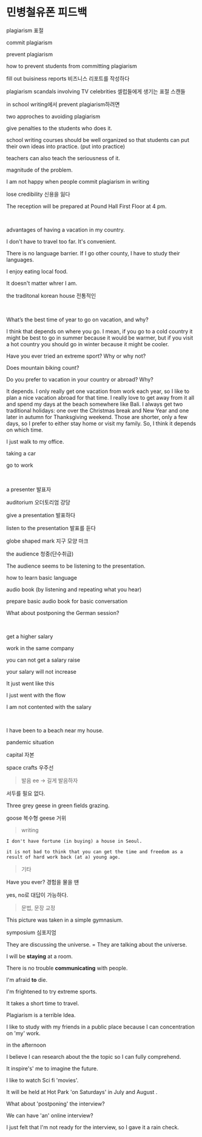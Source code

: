 # 민병철유폰 피드백

plagiarism 표절

commit plagiarism

prevent plagiarism

how to prevent students from committing plagiarism

fill out buisiness reports 비즈니스 리포트를 작성하다

plagiarism scandals involving TV celebrities 셀럽들에게 생기는 표절 스캔들

in school writing에서 prevent plagiarism하려면

two approches to avoiding plagiarism

give penalties to the students who does it.

school writing courses should be well organized so that students can put their own ideas into practice. (put into practice)

teachers can also teach the seriousness of it.

magnitude of the problem.

I am not happy when people commit plagiarism in writing

lose credibility 신용을 잃다

The reception will be prepared at Pound Hall First Floor at 4 pm.

<br>

advantages of having a vacation in my country.

I don't have to travel too far. It's convenient.

There is no language barrier. If I go other county, I have to study their languages.

I enjoy eating local food.

It doesn't matter whrer I am.

the traditonal korean house 전통적인

<br>

What’s the best time of year to go on vacation, and why?

I think that depends on where you go. I mean, if you go to a cold country it might be best to go in summer because it would be warmer, but if you visit a hot country you should go in winter because it might be cooler.

Have you ever tried an extreme sport? Why or why not?

Does mountain biking count?

Do you prefer to vacation in your country or abroad? Why?

It depends. I only really get one vacation from work each year, so I like to plan a nice vacation abroad for that time. I really love to get away
from it all and spend my days at the beach somewhere like Bali. I always get two traditional holidays: one over the Christmas break and New Year and one later in autumn for Thanksgiving weekend. Those are shorter, only a few days, so I prefer to either stay home or visit my family. So, I think it depends on which time.


I just walk to my office.

taking a car

go to work

<br>

a presenter 발표자

auditorium 오더토리엄 강당
 
give a presentation 발표하다

listen to the presentation 발표를 듣다

globe shaped mark 지구 모양 마크

the audience 청중(단수취급)

The audience seems to be listening to the presentation.
​
<br>

how to learn basic language

audio book (by listening and repeating what you hear)

prepare basic audio book for basic conversation

What about postponing the German session?

<br>

get a higher salary

work in the same company

you can not get a salary raise

your salary will not increase

It just went like this

I just went with the flow

I am not contented with the salary

<br>

I have been to a beach near my house. 

pandemic situation

capital 자본

space crafts 우주선

> 발음
ee -> 길게 발음하자

서두를 필요 없다.

Three grey geese in green fields grazing.

goose 복수형 geese 거위

> writing

    I don't have fortune (in buying) a house in Seoul.

    it is not bad to think that you can get the time and freedom as a result of hard work back (at a) young age.


> 기타 

Have you ever? 경험을 물을 땐

yes, no로 대답이 가능하다.


> 문법, 문장 교정

This picture was taken in a simple gymnasium.

symposium 심포지엄

They are discussing the universe.
= They are talking about the universe.

I will be <b>staying</b> at a room.

There is no trouble <b>communicating</b> with people.

I'm afraid <b>to</b> die.

I'm frightened to try extreme sports.

It takes a short time to travel.

Plagiarism is a terrible Idea. 

I like to study with my friends in a public place because I can concentration on 'my' work.

in the afternoon

I believe I can research about the the topic so I can fully comprehend.

It inspire's' me to imagine the future.

I like to watch Sci fi 'movies'.

It will be held at Hot Park 'on Saturdays' in July and August .

What about 'postponing' the interview?

We can have 'an' online interview?

I just felt that I'm not ready for the interview, so I gave it a rain check.